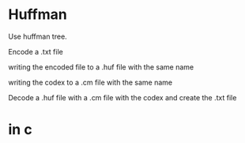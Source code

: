 # Huffman

Use huffman tree.


Encode a .txt file

writing the encoded file to a .huf file with the same name

writing the codex to a .cm file with the same name


Decode a .huf file with a .cm file with the codex and create the .txt file 

# in c
